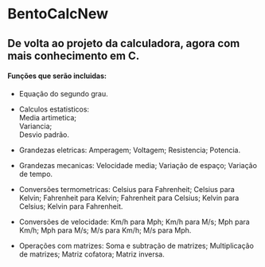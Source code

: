 # BentoCalcNew
 <h2>De volta ao projeto da calculadora, agora com mais conhecimento em C.</h2>
<h4>Funções que serão incluidas:</h4>

- Equação do segundo grau.

- Calculos estatisticos:<br/>
  Media artimetica;<br/>
  Variancia;<br/>
  Desvio padrão.<br/>

- Grandezas eletricas:
  Amperagem;
  Voltagem;
  Resistencia;
  Potencia.
  
- Grandezas mecanicas:
  Velocidade media;
  Variação de espaço;
  Variação de tempo.
  
- Conversões termometricas:
  Celsius para Fahrenheit;
  Celsius para Kelvin;
  Fahrenheit para Kelvin;
  Fahrenheit para Celsius;
  Kelvin para Celsius;
  Kelvin para Fahrenheit.
  
- Conversões de velocidade:
  Km/h para Mph;
  Km/h para M/s;
  Mph para Km/h;
  Mph para M/s;
  M/s para Km/h;
  M/s para Mph.
  
- Operações com matrizes:
  Soma e subtração de matrizes;
  Multiplicação de matrizes;
  Matriz cofatora;
  Matriz inversa.
